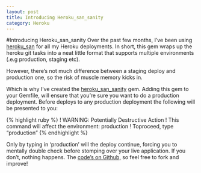 ```yaml
---
layout: post
title: Introducing Heroku_san_sanity
category: Heroku
---
```


#Introducing Heroku_san_sanity
Over the past few months, I’ve been using [heroku\_san][] for all my Heroku deployments. In short, this gem wraps up the heroku git tasks into a neat little format that supports multiple environments (.e.g production, staging etc). 

However, there’s not much difference between a staging deploy and production one, so the risk of muscle memory kicks in.

Which is why I’ve created the [heroku\_san\_sanity][] gem. Adding this
gem to your Gemfile, will ensure that you’re sure you want to do a
production deployment. Before deploys to any production deployment the
following will be presented to you: 

{% highlight ruby %}
! WARNING: Potentially Destructive Action 
! This command will affect the environment: production 
! Toproceed, type “production” 
{% endhighlight %}

Only by typing in ‘production’ will the deploy continue, forcing you to mentally double check before stomping over your live application. If you don’t, nothing happens. The [code’s on Github,][] so feel free to fork and improve!

  [heroku\_san]: https://rubygems.org/gems/heroku_san
  [heroku\_san\_sanity]: https://rubygems.org/gems/heroku_san_sanity
  [code’s on Github,]: https://github.com/neilmiddleton/heroku_san_sanity
